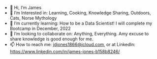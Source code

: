 - 👋 Hi, I’m James
- 👀 I’m Interested in: Learning, Cooking, Knowledge Sharing, Outdoors, Cats, Norse Mythology
- 🌱 I’m currently learning: How to be a Data Scientist! I will complete my Bootcamp in December, 2022
- 💞️ I’m looking to collaborate on: Anything, Everything. Amy excuse to share knowledge is good enough for me.
- 📫 How to reach me: jdjones1866@icloud.com,  or at LinkedIn: https://www.linkedin.com/in/james-jones-b158b8246/
